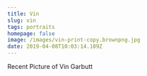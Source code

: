 ```yaml
---
title: Vin
slug: vin
tags: portraits
homepage: false
image: /images/vin-print-copy.brownpng.jpg
date: 2019-04-08T10:03:14.189Z
---
```

Recent Picture of Vin Garbutt
